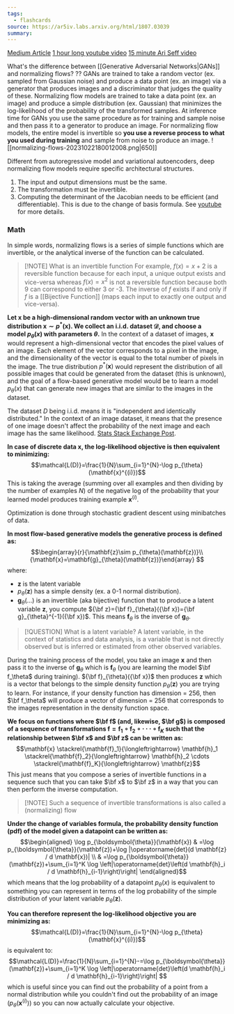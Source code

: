 ```yaml
---
tags:
  - flashcards
source: https://ar5iv.labs.arxiv.org/html/1807.03039
summary:
---
```

[Medium Article](https://towardsdatascience.com/introduction-to-normalizing-flows-d002af262a4b)
[1 hour long youtube video](https://youtu.be/u3vVyFVU_lI)
[15 minute Ari Seff video](https://youtu.be/i7LjDvsLWCg)

What's the difference between [[Generative Adversarial Networks|GANs]] and normalizing flows?
??
GANs are trained to take a random vector (ex. sampled from Gaussian noise) and produce a data point (ex. an image) via a generator that produces images and a discriminator that judges the quality of these. Normalizing flow models are trained to take a data point (ex. an image) and produce a simple distribution (ex. Gaussian) that minimizes the log-likelihood of the probability of the transformed samples. At inference time for GANs you use the same procedure as for training and sample noise and then pass it to a generator to produce an image. For normalizing flow models, the entire model is invertible so **you use a reverse process to what you used during training** and sample from noise to produce an image.
![[normalizing-flows-20231022180012008.png|650]]
<!--SR:!2023-11-01,4,270-->

Different from autoregressive model and variational autoencoders, deep normalizing flow models require specific architectural structures.
1. The input and output dimensions must be the same.
2. The transformation must be invertible.
3. Computing the determinant of the Jacobian needs to be efficient (and differentiable). This is due to the change of basis formula. See [youtube](https://youtu.be/i7LjDvsLWCg?t=93) for more details.
### Math
In simple words, normalizing flows is a series of simple functions which are invertible, or the analytical inverse of the function can be calculated.

> [!NOTE] What is an invertible function
> For example, $f(x) = x + 2$ is a reversible function because for each input, a unique output exists and vice-versa whereas $f(x) = x^2$ is not a reversible function because both $9$ can correspond to either 3 or -3. The inverse of $f$ exists if and only if $f$ is a [[Bijective Function]] (maps each input to exactly one output and vice-versa).

**Let $\mathbf{x}$ be a high-dimensional random vector with an unknown true distribution $\mathbf{x}\sim p^{*}(\mathbf{x})$. We collect an i.i.d. dataset $\mathcal{D}$, and choose a model $p_{\theta}(x)$ with parameters $\theta$.**
In the context of a dataset of images, $\mathbf{x}$ would represent a high-dimensional vector that encodes the pixel values of an image. Each element of the vector corresponds to a pixel in the image, and the dimensionality of the vector is equal to the total number of pixels in the image. The true distribution $p^*(\mathbf{x})$ would represent the distribution of all possible images that could be generated from the dataset (this is unknown), and the goal of a flow-based generative model would be to learn a model $p_{\theta}(x)$ that can generate new images that are similar to the images in the dataset.

The dataset $D$ being i.i.d. means it is "independent and identically distributed." In the context of an image dataset, it means that the presence of one image doesn't affect the probability of the next image and each image has the same likelihood. [Stats Stack Exchange Post](https://stats.stackexchange.com/questions/488041/independent-and-identically-distributed-data-images#:~:text=If%20your%20population%20is%20all,it%20has%20very%20many%20animal).

**In case of discrete data $\mathbf{x}$, the log-likelihood objective is then equivalent to minimizing:**
$$\mathcal{L(D)}=\frac{1}{N}\sum_{i=1}^{N}-\log p_{\theta}(\mathbf{x}^{(i)})$$
This is taking the average (summing over all examples and then dividing by the number of examples $N$) of the negative log of the probability that your learned model produces training example $\mathbf{x}^{(i)}$.

Optimization is done through stochastic gradient descent using minibatches of data.

**In most flow-based generative models the generative process is defined as:**
$$\begin{array}{r}{\mathbf{z}\sim p_{\theta}(\mathbf{z})}\\ {\mathbf{x}=\mathbf{g}_{\theta}(\mathbf{z})}\end{array}
$$
where:
- $\mathbf{z}$ is the latent variable
- $p_{\theta}(\mathbf{z})$ has a simple density (ex. a 0-1 normal distribution).
- $\mathbf{g}_{\theta}(\ldots)$ is an invertible (aka bijective) function that to produce a latent variable $\mathbf{z}$, you compute ${\bf z}={\bf f}_{\theta}({\bf x})={\bf g}_{\theta}^{-1}({\bf x})$. This means $\mathbf{f}_\theta$ is the inverse of $\mathbf{g}_\theta$.

> [!QUESTION] What is a latent variable?
> A latent variable, in the context of statistics and data analysis, is a variable that is not directly observed but is inferred or estimated from other observed variables.

During the training process of the model, you take an image $\mathbf{x}$ and then pass it to the inverse of $\mathbf{g}_\theta$ which is $\mathbf{f}_\theta$ (you are learning the model $\bf f_\theta$ during training). ${\bf f}_{\theta}({\bf x})$ then produces $\mathbf{z}$ which is a vector that belongs to the simple density function $p_{\theta}(\mathbf{z})$ you are trying to learn. For instance, if your density function has dimension = 256, then $\bf f_\theta$ will produce a vector of dimension = 256 that corresponds to the images representation in the density function space.

**We focus on functions where $\bf f$ (and, likewise, $\bf g$) is composed of a sequence of transformations $\mathbf{f}=\mathbf{f}_{1}\circ\mathbf{f}_{2}\circ\cdot\cdot\cdot\circ\mathbf{f}_{K}$ such that the relationship between $\bf x$ and $\bf z$ can be written as:**
$$\mathbf{x} \stackrel{\mathbf{f}_1}{\longleftrightarrow} \mathbf{h}_1 \stackrel{\mathbf{f}_2}{\longleftrightarrow} \mathbf{h}_2 \cdots \stackrel{\mathbf{f}_K}{\longleftrightarrow} \mathbf{z}$$
This just means that you compose a series of invertible functions in a sequence such that you can take $\bf x$ to $\bf z$ in a way that you can then perform the inverse computation.

> [!NOTE] Such a sequence of invertible transformations is also called a (normalizing) flow

**Under the change of variables formula, the probability density function (pdf) of the model given a datapoint can be written as:**
$$\begin{aligned}
\log p_{\boldsymbol{\theta}}(\mathbf{x}) & =\log p_{\boldsymbol{\theta}}(\mathbf{z})+\log |\operatorname{det}(d \mathbf{z} / d \mathbf{x})| \\
& =\log p_{\boldsymbol{\theta}}(\mathbf{z})+\sum_{i=1}^K \log \left|\operatorname{det}\left(d \mathbf{h}_i / d \mathbf{h}_{i-1}\right)\right|
\end{aligned}$$
which means that the log probability of a datapoint $p_{\theta}(x)$ is equivalent to something you can represent in terms of the log probability of the simple distribution of your latent variable $p_{\theta}(\mathbf{z})$.

**You can therefore represent the log-likelihood objective you are minimizing as:**
$$\mathcal{L(D)}=\frac{1}{N}\sum_{i=1}^{N}-\log p_{\theta}(\mathbf{x}^{(i)})$$
is equivalent to:
$$\mathcal{L(D)}=\frac{1}{N}\sum_{i=1}^{N}-=\log p_{\boldsymbol{\theta}}(\mathbf{z})+\sum_{i=1}^K \log \left|\operatorname{det}\left(d \mathbf{h}_i / d \mathbf{h}_{i-1}\right)\right|
$$
which is useful since you can find out the probability of a point from a normal distribution while you couldn't find out the probability of an image ($p_{\theta}(\mathbf{x}^{(i)})$) so you can now actually calculate your objective.
